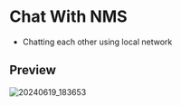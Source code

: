 # Chat With NMS
- Chatting each other using local network
## Preview
![20240619_183653](https://github.com/user-attachments/assets/a27ca83f-0fb0-415b-a75a-e42cc5877dfe)

